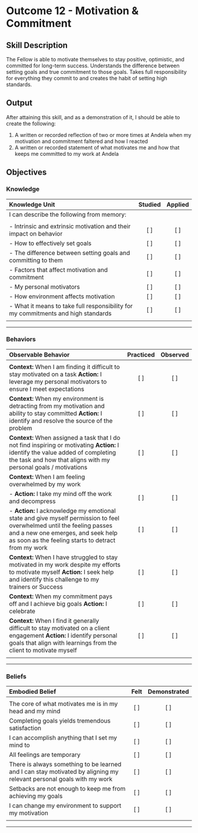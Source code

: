 # Outcome 12 - Motivation & Commitment

## Skill Description

The Fellow is able to motivate themselves to stay positive, optimistic, and committed for long-term success. Understands the difference between setting goals and true commitment to those goals. Takes full responsibility for everything they commit to and creates the habit of setting high standards.

## Output
After attaining this skill, and as a demonstration of it, I should be able to create the following:

1. A written or recorded reflection of two or more times at Andela when my motivation and commitment faltered and how I reacted
2. A written or recorded statement of what motivates me and how that keeps me committed to my work at Andela

## Objectives

### Knowledge

| Knowledge Unit | Studied | Applied |
|:---|:---:|:---:|
| I can describe the following from memory: | | |
| | | |
| - Intrinsic and extrinsic motivation and their impact on behavior | [ ] | [ ] |
| - How to effectively set goals | [ ] | [ ] |
| - The difference between setting goals and committing to them | [ ] | [ ] |
| - Factors that affect motivation and commitment | [ ] | [ ] |
| - My personal motivators | [ ] | [ ] |
| - How environment affects motivation | [ ] | [ ] |
| - What it means to take full responsibility for my commitments and high standards | [ ] | [ ] |
| | | |

---

### Behaviors

| Observable Behavior | Practiced | Observed |
|:---|:---:|:---:|
| | | |
| **Context:** When I am finding it difficult to stay motivated on a task **Action:** I leverage my personal motivators to ensure I meet expectations | [ ] | [ ] |
| **Context:** When my environment is detracting from my motivation and ability to stay committed **Action:** I identify and resolve the source of the problem | [ ] | [ ] |
| **Context:** When assigned a task that I do not find inspiring or motivating **Action:** I identify the value added of completing the task and how that aligns with my personal goals / motivations | [ ] | [ ] |
| **Context:** When I am feeling overwhelmed by my work | | |
| - **Action:** I take my mind off the work and decompress | [ ] | [ ] |
| - **Action:** I acknowledge my emotional state and give myself permission to feel overwhelmed until the feeling passes and a new one emerges, and seek help as soon as the feeling starts to detract from my work | [ ] | [ ] |
| **Context:** When I have struggled to stay motivated in my work despite my efforts to motivate myself **Action:** I seek help and identify this challenge to my trainers or Success | [ ] | [ ] |
| **Context:** When my commitment pays off and I achieve big goals **Action:** I celebrate | [ ] | [ ] |
| **Context:** When I find it generally difficult to stay motivated on a client engagement **Action:** I identify personal goals that align with learnings from the client to motivate myself | [ ] | [ ] |
| | |

---

### Beliefs

| Embodied Belief | Felt | Demonstrated |
|:---|:---:|:---:|
| | | |
| The core of what motivates me is in my head and my mind | [ ] | [ ] |
| Completing goals yields tremendous satisfaction | [ ] | [ ] |
| I can accomplish anything that I set my mind to | [ ] | [ ] |
| All feelings are temporary | [ ] | [ ] |
| There is always something to be learned and I can stay motivated by aligning my relevant personal goals with my work | [ ] | [ ] |
| Setbacks are not enough to keep me from achieving my goals | [ ] | [ ] |
| I can change my environment to support my motivation | [ ] | [ ] |
| | | |

---
